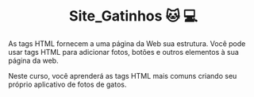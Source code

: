 # <div align="center">Site_Gatinhos  :cat: :computer:</div>

<div>
  <p> As tags HTML fornecem a uma página da Web sua estrutura. Você pode usar tags HTML para adicionar fotos, botões e outros elementos à sua página da web.

Neste curso, você aprenderá as tags HTML mais comuns criando seu próprio aplicativo de fotos de gatos.</p>
</div>
